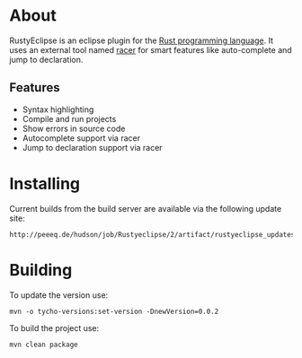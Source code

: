 # About

RustyEclipse is an eclipse plugin for the [Rust programming language](http://www.rust-lang.org/).
It uses an external tool named [racer](https://github.com/phildawes/racer) for smart features like auto-complete and jump to declaration.

## Features

 * Syntax highlighting
 * Compile and run projects 
 * Show errors in source code
 * Autocomplete support via racer
 * Jump to declaration support via racer


# Installing


Current builds from the build server are available via the following update site:

	http://peeeq.de/hudson/job/Rustyeclipse/2/artifact/rustyeclipse_updatesite/target/site/


# Building

To update the version use:

	mvn -o tycho-versions:set-version -DnewVersion=0.0.2


To build the project use:

	mvn clean package
	

